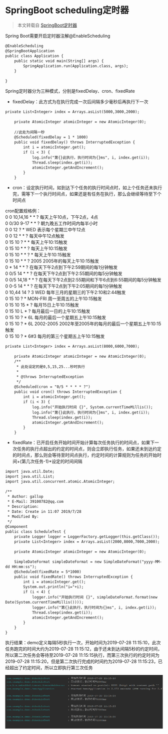 # SpringBoot scheduling定时器

>本文转载自 [SpringBoot定时器](https://blog.csdn.net/weixin_41131531/article/details/90080991)

Spring Boot需要开启定时器注解@EnableScheduling
```
@EnableScheduling
@SpringBootApplication
public class Application {
    public static void main(String[] args) {
        SpringApplication.run(Application.class, args);
    }

}

```

Spring定时器分为三种模式，分别是fixedDelay、cron、fixedRate
- fixedDelay：此方式为在执行完成一次后间隔多少毫秒后再执行下一次

```
private List<Integer> index = Arrays.asList(5000,3000,2000);

    private AtomicInteger atomicInteger = new AtomicInteger(0);

	//此处为间隔一秒
    @Scheduled(fixedDelay = 1 * 1000)
    public void fixedDelay() throws InterruptedException {
        int i = atomicInteger.get();
        if (i < 3) {
            log.info("第{}此执行，执行时间为{}ms", i, index.get(i));
            Thread.sleep(index.get(i));
            atomicInteger.getAndIncrement();
        }
    }

```
- cron：设定执行时间，如到达下个任务的执行时间点时，如上个任务还未执行完，需等下一个执行时间点，如果还是有任务在执行，那么会继续等待至下个时间点

cron配置规格例：  
0 0 10,14,16 * * ? 每天上午10点，下午2点，4点  
0 0/30 9-17 * * ? 朝九晚五工作时间内每半小时  
0 0 12 ? * WED 表示每个星期三中午12点  
0 0 12 * * ? 每天中午12点触发  
0 15 10 ? * * 每天上午10:15触发  
0 15 10 * * ? 每天上午10:15触发  
0 15 10 * * ? * 每天上午10:15触发  
0 15 10 * * ? 2005 2005年的每天上午10:15触发  
0 * 14 * * ? 在每天下午2点到下午2:59期间的每1分钟触发  
0 0/5 14 * * ? 在每天下午2点到下午2:55期间的每5分钟触发  
0 0/5 14,18 * * ? 在每天下午2点到2:55期间和下午6点到6:55期间的每5分钟触发  
0 0-5 14 * * ? 在每天下午2点到下午2:05期间的每1分钟触发  
0 10,44 14 ? 3 WED 每年三月的星期三的下午2:10和2:44触发  
0 15 10 ? * MON-FRI 周一至周五的上午10:15触发  
0 15 10 15 * ? 每月15日上午10:15触发  
0 15 10 L * ? 每月最后一日的上午10:15触发  
0 15 10 ? * 6L 每月的最后一个星期五上午10:15触发  
0 15 10 ? * 6L 2002-2005 2002年至2005年的每月的最后一个星期五上午10:15触发  
0 15 10 ? * 6#3 每月的第三个星期五上午10:15触发  

```
private List<Integer> index = Arrays.asList(8000,6000,7000);

    private AtomicInteger atomicInteger = new AtomicInteger(0);
	/**
     * 此处设定的是0,5,15,25...秒时执行
     *
     * @throws InterruptedException
     */
    @Scheduled(cron = "0/5 * * * * ?")
    public void cron() throws InterruptedException {
        int i = atomicInteger.get();
        if (i < 3) {
            log.info("开始执行时间 {}", System.currentTimeMillis());
            log.info("第{}此执行，执行时间为{}ms", i, index.get(i));
            Thread.sleep(index.get(i));
            atomicInteger.getAndIncrement();
        }
    }

```
- fixedRate：已开启任务开始时间开始计算每次任务执行的时间点，如果下一次任务的执行点超出的约定的时间点，则会立即执行任务，如果还未到达约定的时间点，那么则会等待至时间点执行，约定时间的计算规则为任务的开始时间+(第几次任务-1)*设定的时间间隔

```
import java.util.Date;
import java.util.List;
import java.util.concurrent.atomic.AtomicInteger;

/**
 * Author: gallop
 * E-Mail: 39100782@qq.com
 * Description:
 * Date: Create in 11:07 2019/7/28
 * Modified By:
 */
@Component
public class ScheduleTest {
    private Logger logger = LoggerFactory.getLogger(this.getClass());
    private List<Integer> index = Arrays.asList(2000,8000,7000,2000);

    private AtomicInteger atomicInteger = new AtomicInteger(0);

    SimpleDateFormat simpleDateFormat = new SimpleDateFormat("yyyy-MM-dd HH:mm:ss");
    @Scheduled(fixedRate = 5*1000)
    public void fixedRate() throws InterruptedException {
        int i = atomicInteger.get();
        System.out.println("i="+i);
        if (i < 4) {
            logger.info("开始执行时间 {}", simpleDateFormat.format(new Date(System.currentTimeMillis())));
            logger.info("第{}此执行，执行时间为{}ms", i, index.get(i));
            Thread.sleep(index.get(i));
            atomicInteger.getAndIncrement();
        }
    }
}
```
执行结果：demo定义每隔5秒执行一次，开始时间为2019-07-28 11:15:10，此次任务跑完的时间大约为2019-07-28 11:15:12，由于还未到达间隔5秒的约定时间，所以第二次任务会等待至2019-07-28 11:15:15执行，而第三次执行的约定时间为2019-07-28 11:15:20，但是第二次执行完成的时间约为2019-07-28 11:15:23，已经超出了约定时间，所以立即执行第三次任务

![scheduling01](../images/2019/07/scheduling01.png)
